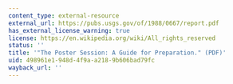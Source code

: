 ```yaml
---
content_type: external-resource
external_url: https://pubs.usgs.gov/of/1988/0667/report.pdf
has_external_license_warning: true
license: https://en.wikipedia.org/wiki/All_rights_reserved
status: ''
title: '"The Poster Session: A Guide for Preparation." (PDF)'
uid: 498961e1-948d-4f9a-a218-9b606bad79fc
wayback_url: ''
---
```

